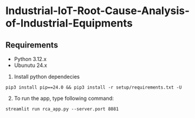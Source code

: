 # Industrial-IoT-Root-Cause-Analysis-of-Industrial-Equipments

## Requirements

- Python 3.12.x
- Ubunutu 24.x

1. Install python dependecies

```pip3 install pip==24.0 && pip3 install -r setup/requirements.txt -U```

2. To run the app, type following command:

```streamlit run rca_app.py --server.port 8081```
